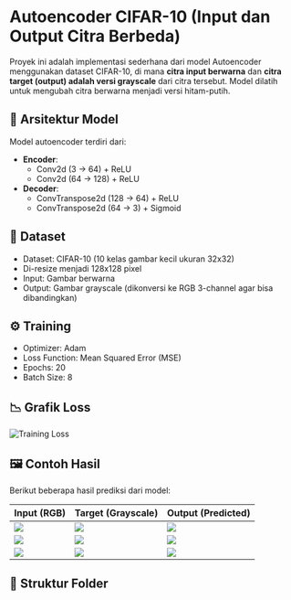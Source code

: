 # Autoencoder CIFAR-10 (Input dan Output Citra Berbeda)

Proyek ini adalah implementasi sederhana dari model Autoencoder menggunakan dataset CIFAR-10, di mana **citra input berwarna** dan **citra target (output) adalah versi grayscale** dari citra tersebut. Model dilatih untuk mengubah citra berwarna menjadi versi hitam-putih.

## 🧠 Arsitektur Model

Model autoencoder terdiri dari:

- **Encoder**:
  - Conv2d (3 → 64) + ReLU
  - Conv2d (64 → 128) + ReLU
- **Decoder**:
  - ConvTranspose2d (128 → 64) + ReLU
  - ConvTranspose2d (64 → 3) + Sigmoid

## 🧾 Dataset

- Dataset: CIFAR-10 (10 kelas gambar kecil ukuran 32x32)
- Di-resize menjadi 128x128 pixel
- Input: Gambar berwarna
- Output: Gambar grayscale (dikonversi ke RGB 3-channel agar bisa dibandingkan)

## ⚙️ Training

- Optimizer: Adam
- Loss Function: Mean Squared Error (MSE)
- Epochs: 20
- Batch Size: 8

## 📉 Grafik Loss

![Training Loss](results/loss_plot.png)

## 🖼️ Contoh Hasil

Berikut beberapa hasil prediksi dari model:

| Input (RGB) | Target (Grayscale) | Output (Predicted) |
|-------------|--------------------|---------------------|
| ![](results/input_0.png) | ![](results/target_0.png) | ![](results/output_0.png) |
| ![](results/input_1.png) | ![](results/target_1.png) | ![](results/output_1.png) |
| ![](results/input_2.png) | ![](results/target_2.png) | ![](results/output_2.png) |

## 📁 Struktur Folder


